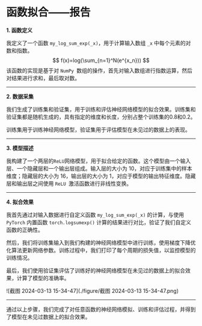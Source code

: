 # 函数拟合——报告

**1. 函数定义**

我定义了一个函数 `my_log_sum_exp(_x)`，用于计算输入数组 `_x` 中每个元素的对数和指数。
$$
f(x)=log(\sum_{n=1}^N(e^{x_n}))
$$
该函数的实现是基于对 `NumPy `数组的操作，首先对输入数组进行指数运算，然后对结果进行求和，最后取对数。

------

**2. 数据采集**

我们生成了训练集和验证集，用于训练和评估神经网络模型的拟合效果。训练集和验证集都是随机生成的，具有指定的维度和长度，分别占整个训练集的0.8和0.2。

训练集用于训练神经网络模型，验证集用于评估模型在未见过的数据上的表现。

------

**3. 模型描述**

我构建了一个两层的` ReLU `网络模型，用于拟合给定的函数。这个模型由一个输入层、一个隐藏层和一个输出层组成。输入层的大小为 10，对应于训练集中的样本维度；隐藏层的大小为 16，输出层的大小为 1，对应于模型的输出特征维度。隐藏层和输出层之间使用 `ReLU `激活函数进行非线性变换。

------

**4. 拟合效果**

我首先通过对输入数据进行自定义函数 `my_log_sum_exp(_x)` 的计算，与使用` PyTorch` 内置函数 `torch.logsumexp()` 计算的结果进行对比，验证了我们自定义函数的正确性。

然后，我们将训练集输入到我们构建的神经网络模型中进行训练，使用梯度下降优化算法更新网络参数。训练过程中，我们打印了每个周期的损失值，以监控模型的训练情况。

最后，我们使用验证集评估了训练好的神经网络模型在未见过的数据上的拟合效果，计算了模型的准确率。

![截图 2024-03-13 15-34-47](./figure/截图 2024-03-13 15-34-47.png)

------

通过以上步骤，我们完成了对任意函数的神经网络模拟、训练和评估过程，并得到了模型在未见过数据上的拟合效果。
